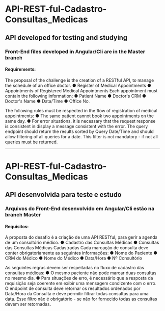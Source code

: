 # API-REST-ful-Cadastro-Consultas_Medicas
## API developed for testing and studying
### Front-End files developed in Angular/Cli are in the Master branch
#### Requirements:
The proposal of the challenge is the creation of a RESTful API, to manage the schedule of an office
doctor.
● Register of Medical Appointments
● Appointments of Registered Medical Appointments
Each appointment must contain the following information:
● Patient Name
● Doctor's CRM
● Doctor's Name
● Data/Time
● Office No.


The following rules must be respected in the flow of registration of medical appointments:
● The same patient cannot book two appointments on the same day.
● For error situations, it is necessary that the request response is consistent in
display a message consistent with the error.
The query endpoint should return the results sorted by Query Date/Time and
should allow filtering of all queries for a date. This filter is not mandatory - if not
all queries must be returned.

____________________________________________________________________________________________________________________________________________________

# API-REST-ful-Cadastro-Consultas_Medicas
## API desenvolvida para teste e estudo
### Arquivos do Front-End desenvolvido em Angular/Cli estão na branch Master
#### Requisitos:
A proposta do desafio é a criação de uma API RESTful, para gerir a agenda de um consultório
médico.
● Cadastro das Consultas Médicas
● Consultas das Consultas Médicas Cadastradas
Cada marcação de consulta deve conter obrigatoriamente as seguintes informações:
● Nome do Paciente
● CRM do Médico
● Nome do Médico
● Data/Hora
● Nº Consultório


As seguintes regras devem ser respeitadas no fluxo de cadastro das consultas médicas:
● O mesmo paciente não pode marcar duas consultas no mesmo dia.
● Para situações de erro, é necessário que a resposta da requisição seja coerente em
exibir uma mensagem condizente com o erro.
O endpoint de consulta deve retornar os resultados ordenados por Data/Hora da Consulta e
deve permitir filtrar todas consultas para uma data. Esse filtro não é obrigatório - se não for
fornecido todas as consultas devem ser retornadas.
